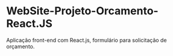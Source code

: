 # WebSite-Projeto-Orcamento-React.JS
Aplicação front-end com React.js, formulário para solicitação de orçamento.
